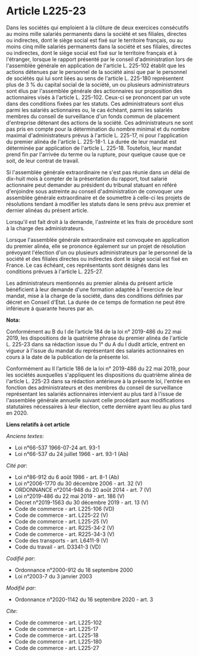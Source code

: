 # Article L225-23

Dans les sociétés qui emploient à la clôture de deux exercices consécutifs au moins mille salariés permanents dans la société
et ses filiales, directes ou indirectes, dont le siège social est fixé sur le territoire français, ou au moins cinq mille
salariés permanents dans la société et ses filiales, directes ou indirectes, dont le siège social est fixé sur le territoire
français et à l'étranger, lorsque le rapport présenté par le conseil d'administration lors de l'assemblée générale en
application de l'article L. 225-102 établit que les actions détenues par le personnel de la société ainsi que par le
personnel de sociétés qui lui sont liées au sens de l'article L. 225-180 représentent plus de 3 % du capital social de la
société, un ou plusieurs administrateurs sont élus par l'assemblée générale des actionnaires sur proposition des actionnaires
visés à l'article L. 225-102. Ceux-ci se prononcent par un vote dans des conditions fixées par les statuts. Ces
administrateurs sont élus parmi les salariés actionnaires ou, le cas échéant, parmi les salariés membres du conseil de
surveillance d'un fonds commun de placement d'entreprise détenant des actions de la société. Ces administrateurs ne sont pas
pris en compte pour la détermination du nombre minimal et du nombre maximal d'administrateurs prévus à l'article L. 225-17,
ni pour l'application du premier alinéa de l'article L. 225-18-1. La durée de leur mandat est déterminée par application de
l'article L. 225-18. Toutefois, leur mandat prend fin par l'arrivée du terme ou la rupture, pour quelque cause que ce soit,
de leur contrat de travail.

Si l'assemblée générale extraordinaire ne s'est pas réunie dans un délai de dix-huit mois à compter de la présentation du
rapport, tout salarié actionnaire peut demander au président du tribunal statuant en référé d'enjoindre sous astreinte au
conseil d'administration de convoquer une assemblée générale extraordinaire et de soumettre à celle-ci les projets de
résolutions tendant à modifier les statuts dans le sens prévu aux premier et dernier alinéas du présent article.

Lorsqu'il est fait droit à la demande, l'astreinte et les frais de procédure sont à la charge des administrateurs.

Lorsque l'assemblée générale extraordinaire est convoquée en application du premier alinéa, elle se prononce également sur un
projet de résolution prévoyant l'élection d'un ou plusieurs administrateurs par le personnel de la société et des filiales
directes ou indirectes dont le siège social est fixé en France. Le cas échéant, ces représentants sont désignés dans les
conditions prévues à l'article L. 225-27.

Les administrateurs mentionnés au premier alinéa du présent article bénéficient à leur demande d'une formation adaptée à
l'exercice de leur mandat, mise à la charge de la société, dans des conditions définies par décret en Conseil d'Etat. La
durée de ce temps de formation ne peut être inférieure à quarante heures par an.

**Nota:**

Conformément au B du I de l’article 184 de la loi n° 2019-486 du 22 mai 2019, les dispositions de la quatrième phrase du
premier alinéa de l'article L. 225-23 dans sa rédaction issue du 1° du A du I dudit article, entrent en vigueur à l'issue du
mandat du représentant des salariés actionnaires en cours à la date de la publication de la présente loi.

Conformément au II l’article 186 de la loi n° 2019-486 du 22 mai 2019, pour les sociétés auxquelles s'appliquent les
dispositions du quatrième alinéa de l'article L. 225-23 dans sa rédaction antérieure à la présente loi, l'entrée en fonction
des administrateurs et des membres du conseil de surveillance représentant les salariés actionnaires intervient au plus tard
à l'issue de l'assemblée générale annuelle suivant celle procédant aux modifications statutaires nécessaires à leur élection,
cette dernière ayant lieu au plus tard en 2020.

**Liens relatifs à cet article**

_Anciens textes_:

  - Loi n°66-537 1966-07-24 art. 93-1
  - Loi n°66-537 du 24 juillet 1966 - art. 93-1 (Ab)

_Cité par_:

  - Loi n°86-912 du 6 août 1986 - art. 8-1 (Ab)
  - Loi n°2006-1770 du 30 décembre 2006 - art. 32 (V)
  - ORDONNANCE n°2014-948 du 20 août 2014 - art. 7 (V)
  - Loi n°2019-486 du 22 mai 2019 - art. 186 (V)
  - Décret n°2019-1563 du 30 décembre 2019 - art. 13 (V)
  - Code de commerce - art. L225-106 (VD)
  - Code de commerce - art. L225-22 (V)
  - Code de commerce - art. L225-25 (V)
  - Code de commerce - art. R225-34-2 (V)
  - Code de commerce - art. R225-34-3 (V)
  - Code des transports - art. L6411-9 (V)
  - Code du travail - art. D3341-3 (VD)

_Codifié par_:

  - Ordonnance n°2000-912 du 18 septembre 2000
  - Loi n°2003-7 du 3 janvier 2003

_Modifié par_:

  - Ordonnance n°2020-1142 du 16 septembre 2020 - art. 3

_Cite_:

  - Code de commerce - art. L225-102
  - Code de commerce - art. L225-17
  - Code de commerce - art. L225-18
  - Code de commerce - art. L225-180
  - Code de commerce - art. L225-27
